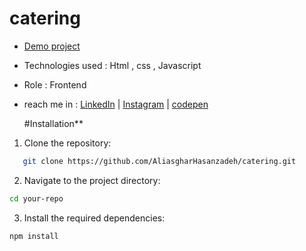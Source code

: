 # catering
- [Demo project](https://aliasgharhasanzadeh.github.io/catering/)
- Technologies used : Html , css , Javascript
- Role : Frontend
- reach me in : [LinkedIn](https://www.linkedin.com/in/aliasghar-hasanzadeh/) | [Instagram](https://www.instagram.com/aliasghar.dev?igsh=cmg5ZnJvMDMxODdu) | [codepen](https://codepen.io/Aliasghar-Hasanzadeh)

  #Installation**
1. Clone the repository:
```bash
   git clone https://github.com/AliasgharHasanzadeh/catering.git
   ```
2. Navigate to the project directory:
```bash
cd your-repo
```
3. Install the required dependencies:
```
npm install
```
